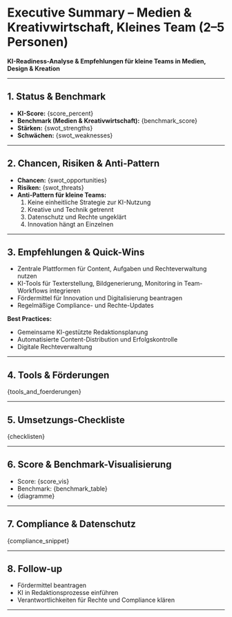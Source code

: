 # Executive Summary – Medien & Kreativwirtschaft, Kleines Team (2–5 Personen)

**KI-Readiness-Analyse & Empfehlungen für kleine Teams in Medien, Design & Kreation**

---

## 1. Status & Benchmark

- **KI-Score:** {score_percent}
- **Benchmark (Medien & Kreativwirtschaft):** {benchmark_score}
- **Stärken:** {swot_strengths}
- **Schwächen:** {swot_weaknesses}

---

## 2. Chancen, Risiken & Anti-Pattern

- **Chancen:** {swot_opportunities}
- **Risiken:** {swot_threats}
- **Anti-Pattern für kleine Teams:**  
  1. Keine einheitliche Strategie zur KI-Nutzung  
  2. Kreative und Technik getrennt  
  3. Datenschutz und Rechte ungeklärt  
  4. Innovation hängt an Einzelnen

---

## 3. Empfehlungen & Quick-Wins

- Zentrale Plattformen für Content, Aufgaben und Rechteverwaltung nutzen  
- KI-Tools für Texterstellung, Bildgenerierung, Monitoring in Team-Workflows integrieren  
- Fördermittel für Innovation und Digitalisierung beantragen  
- Regelmäßige Compliance- und Rechte-Updates

**Best Practices:**  
- Gemeinsame KI-gestützte Redaktionsplanung  
- Automatisierte Content-Distribution und Erfolgskontrolle  
- Digitale Rechteverwaltung

---

## 4. Tools & Förderungen

{tools_and_foerderungen}

---

## 5. Umsetzungs-Checkliste

{checklisten}

---

## 6. Score & Benchmark-Visualisierung

- Score: {score_vis}
- Benchmark: {benchmark_table}
- {diagramme}

---

## 7. Compliance & Datenschutz

{compliance_snippet}

---

## 8. Follow-up

- Fördermittel beantragen  
- KI in Redaktionsprozesse einführen  
- Verantwortlichkeiten für Rechte und Compliance klären

---
